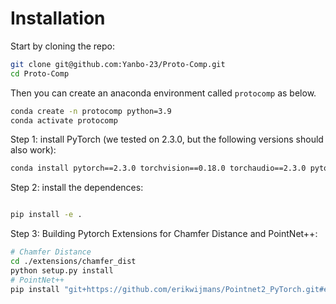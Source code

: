 # Installation
Start by cloning the repo:
```bash
git clone git@github.com:Yanbo-23/Proto-Comp.git
cd Proto-Comp
```

Then you can create an anaconda environment called `protocomp` as below. 

```bash
conda create -n protocomp python=3.9
conda activate protocomp
```

Step 1: install PyTorch (we tested on 2.3.0, but the following versions should also work):

```bash
conda install pytorch==2.3.0 torchvision==0.18.0 torchaudio==2.3.0 pytorch-cuda=12.1 -c pytorch -c nvidia
```

Step 2: install the dependences:

```bash

pip install -e .
```

Step 3: Building Pytorch Extensions for Chamfer Distance and PointNet++:
```bash
# Chamfer Distance
cd ./extensions/chamfer_dist
python setup.py install
# PointNet++
pip install "git+https://github.com/erikwijmans/Pointnet2_PyTorch.git#egg=pointnet2_ops&subdirectory=pointnet2_ops_lib"


```